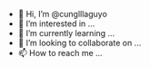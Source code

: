 - 👋 Hi, I’m @cunglllaguyo
- 👀 I’m interested in ...
- 🌱 I’m currently learning ...
- 💞️ I’m looking to collaborate on ...
- 📫 How to reach me ...

<!---
cunglllaguyo/cunglllaguyo is a ✨ special ✨ repository because its `README.md` (this file) appears on your GitHub profile.
You can click the Preview link to take a look at your changes.
--->
